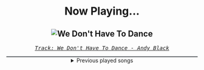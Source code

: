 <div align="center"> 
<h1>Now Playing...</h1>

![We Don't Have To Dance](https://i.scdn.co/image/ab67616d00001e0289ffba02a440d7d2d39789ff)
--
_<samp><a href="https://open.spotify.com/track/13b32GfUIo3BV93C8KtEdj">Track: We Don't Have To Dance - Andy Black</a></samp>_

<div style="border: 1px #4B5054 solid"></div>
<details>
  <summary>
    Previous played songs
  </summary>
  <table>
    <thead>
      <tr>
        <th>
          Artist
        </th>
        <th>
          Song
        </th>
        <th>
          Link
        </th>
      </tr>
    </thead>
    <tbody>
      <tr><td>Andy Black</td><td>We Don't Have To Dance</td><td><a href="https://open.spotify.com/track/13b32GfUIo3BV93C8KtEdj">https://open.spotify.com/track/13b32GfUIo3BV93C8KtEdj</a></td></tr><tr><td>Sabaton</td><td>The Attack of the Dead Men</td><td><a href="https://open.spotify.com/track/2K2NeVnP853rkR5ese8ZLP">https://open.spotify.com/track/2K2NeVnP853rkR5ese8ZLP</a></td></tr><tr><td>Sleep Token</td><td>Emergence</td><td><a href="https://open.spotify.com/track/5NRpxJxtR6JkUhQS4F0um6">https://open.spotify.com/track/5NRpxJxtR6JkUhQS4F0um6</a></td></tr><tr><td>Morgana</td><td>Vs. Johannes Westen</td><td><a href="https://open.spotify.com/track/4IrZnl1JUQlTNMrEqJYHSL">https://open.spotify.com/track/4IrZnl1JUQlTNMrEqJYHSL</a></td></tr><tr><td>Imminence</td><td>L'appel du Vide</td><td><a href="https://open.spotify.com/track/4GJ1Ob57yFn4wuhNrBPQYc">https://open.spotify.com/track/4GJ1Ob57yFn4wuhNrBPQYc</a></td></tr><tr><td>HIGHSOCIETY</td><td>Night Ride</td><td><a href="https://open.spotify.com/track/5MSk6ulPyCjZUAG7Ij1ZeG">https://open.spotify.com/track/5MSk6ulPyCjZUAG7Ij1ZeG</a></td></tr><tr><td>Dead Rabbitts</td><td>Hellscape</td><td><a href="https://open.spotify.com/track/3Wo3VyNk4GUDHEUT4lLNWx">https://open.spotify.com/track/3Wo3VyNk4GUDHEUT4lLNWx</a></td></tr><tr><td>Adelitas Way</td><td>Unbroken</td><td><a href="https://open.spotify.com/track/0zOg9gZLH0K0d0kSpIR1vn">https://open.spotify.com/track/0zOg9gZLH0K0d0kSpIR1vn</a></td></tr><tr><td>NOTHING MORE</td><td>GIVE IT TIME</td><td><a href="https://open.spotify.com/track/2oZFzrlMI85olb6iXuTgKG">https://open.spotify.com/track/2oZFzrlMI85olb6iXuTgKG</a></td></tr><tr><td>Dead Rabbitts</td><td>Meat HOOK</td><td><a href="https://open.spotify.com/track/2W1PA0q4ukc1ZGV64A8OAG">https://open.spotify.com/track/2W1PA0q4ukc1ZGV64A8OAG</a></td></tr><tr><td>Spiritbox</td><td>Ride The Wave</td><td><a href="https://open.spotify.com/track/3Fk6MqQs8k1pGV3PJ8jrkY">https://open.spotify.com/track/3Fk6MqQs8k1pGV3PJ8jrkY</a></td></tr><tr><td>Eisbrecher</td><td>Dein Herz</td><td><a href="https://open.spotify.com/track/2fBexMMmlgIndbyxKbO4da">https://open.spotify.com/track/2fBexMMmlgIndbyxKbO4da</a></td></tr><tr><td>Sleep Token</td><td>Emergence</td><td><a href="https://open.spotify.com/track/5NRpxJxtR6JkUhQS4F0um6">https://open.spotify.com/track/5NRpxJxtR6JkUhQS4F0um6</a></td></tr><tr><td>Afterlove</td><td>The Humbling</td><td><a href="https://open.spotify.com/track/6yMU9TxM9GSmVZSsPFtcXE">https://open.spotify.com/track/6yMU9TxM9GSmVZSsPFtcXE</a></td></tr><tr><td>Not Enough Space</td><td>Solace In Silence</td><td><a href="https://open.spotify.com/track/1jLcdRG6dZYkHpkcpxd2iE">https://open.spotify.com/track/1jLcdRG6dZYkHpkcpxd2iE</a></td></tr><tr><td>Drowning Pool</td><td>MADNESS</td><td><a href="https://open.spotify.com/track/70F8xtqeP0nUwSKwlkNa6B">https://open.spotify.com/track/70F8xtqeP0nUwSKwlkNa6B</a></td></tr><tr><td>Daughtry</td><td>THE DEATH OF PEACE OF MIND</td><td><a href="https://open.spotify.com/track/3Cd57kUGYV710BAJtKJuXe">https://open.spotify.com/track/3Cd57kUGYV710BAJtKJuXe</a></td></tr><tr><td>Our Promise</td><td>Bitter</td><td><a href="https://open.spotify.com/track/57eeAhdoiX5EjAUvmoZ1zm">https://open.spotify.com/track/57eeAhdoiX5EjAUvmoZ1zm</a></td></tr><tr><td>Nik Nocturnal</td><td>Emergence</td><td><a href="https://open.spotify.com/track/2uThM0AsVlPL0VzBJnr0SS">https://open.spotify.com/track/2uThM0AsVlPL0VzBJnr0SS</a></td></tr><tr><td>Sleep Token</td><td>Emergence</td><td><a href="https://open.spotify.com/track/5NRpxJxtR6JkUhQS4F0um6">https://open.spotify.com/track/5NRpxJxtR6JkUhQS4F0um6</a></td></tr>
    </tbody>
  </table>
</details>

</div>

